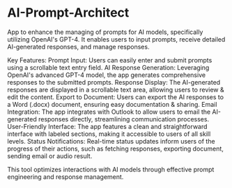 # AI-Prompt-Architect

App to enhance the managing of prompts for AI models, specifically utilizing OpenAI's GPT-4.
It enables users to input prompts, receive detailed AI-generated responses, and manage responses.

Key Features:
Prompt Input: Users can easily enter and submit prompts using a scrollable text entry field.
AI Response Generation: Leveraging OpenAI's advanced GPT-4 model, the app generates comprehensive responses to the submitted prompts.
Response Display: The AI-generated responses are displayed in a scrollable text area, allowing users to review & edit the content.
Export to Document: Users can export the AI responses to a Word (.docx) document, ensuring easy documentation & sharing.
Email Integration: The app integrates with Outlook to allow users to email the AI-generated responses directly, streamlining communication processes.
User-Friendly Interface: The app features a clean and straightforward interface with labeled sections, making it accessible to users of all skill levels.
Status Notifications: Real-time status updates inform users of the progress of their actions, such as fetching responses, exporting document, sending email or audio result.

This tool optimizes interactions with AI models through effective prompt engineering and response management.
